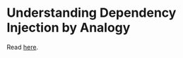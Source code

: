 # Understanding Dependency Injection by Analogy

Read [here](https://blog.zaerald.com/understanding-dependency-injection-by-analogy).
